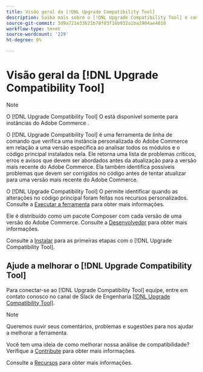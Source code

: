 ```yaml
---
title: Visão geral da [!DNL Upgrade Compatibility Tool]
description: Saiba mais sobre o [!DNL Upgrade Compatibility Tool] e como ele pode ajudá-lo com seu projeto do Adobe Commerce.
source-git-commit: 3d9a721e33621b78f03f16b932a1ba2904ae4010
workflow-type: tm+mt
source-wordcount: '229'
ht-degree: 0%

---
```



# Visão geral da [!DNL Upgrade Compatibility Tool]

>[!NOTE]
>
>O [!DNL Upgrade Compatibility Tool] O está disponível somente para instâncias do Adobe Commerce .

O [!DNL Upgrade Compatibility Tool] é uma ferramenta de linha de comando que verifica uma instância personalizada do Adobe Commerce em relação a uma versão específica ao analisar todos os módulos e o código principal instalados nela. Ele retorna uma lista de problemas críticos, erros e avisos que devem ser abordados antes da atualização para a versão mais recente do Adobe Commerce. Ela também identifica possíveis problemas que devem ser corrigidos no código antes de tentar atualizar para uma versão mais recente do Adobe Commerce.

O [!DNL Upgrade Compatibility Tool] O permite identificar quando as alterações no código principal foram feitas nos recursos personalizados. Consulte a [Executar a ferramenta](../upgrade-compatibility-tool/run.md) para obter mais informações.

Ele é distribuído como um pacote Composer com cada versão de uma versão do Adobe Commerce. Consulte a [Desenvolvedor](../upgrade-compatibility-tool/developer.md) para obter mais informações.

Consulte a [Instalar](../upgrade-compatibility-tool/install.md) para as primeiras etapas com o [!DNL Upgrade Compatibility Tool].

## Ajude a melhorar o [!DNL Upgrade Compatibility Tool]

Para conectar-se ao [!DNL Upgrade Compatibility Tool] equipe, entre em contato conosco no canal de Slack de Engenharia [[!DNL Upgrade Compatibility Tool]](https://magentocommeng.slack.com/archives/C019Y143U9F).

>[!NOTE]
>
>Queremos ouvir seus comentários, problemas e sugestões para nos ajudar a melhorar a ferramenta.

Você tem uma ideia de como melhorar nossa análise de compatibilidade? Verifique a [Contribute](https://devdocs.magento.com/guides/v2.4/coding-standards/contributing.html) para obter mais informações.

Consulte a [Recursos](https://devdocs.magento.com/community/resources/resources.html) para obter mais informações.
